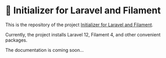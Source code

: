 # 🚀 Initializer for Laravel and Filament

This is the repository of the project [Initializer for Laravel and Filament](https://www.127001.it/init).

Currently, the project installs Laravel 12, Filament 4, and other convenient packages.

The documentation is coming soon...
